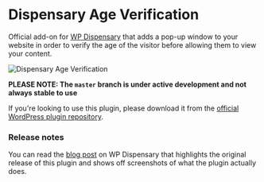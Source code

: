 # Dispensary Age Verification
Official add-on for [WP Dispensary](https://www.wpdipensary.com) that adds a pop-up window to your website in order to verify the age of the visitor before allowing them to view your content.

![Dispensary Age Verification](https://www.wpdispensary.com/wp-content/uploads/2016/11/dispensary-age-verification-add-on.jpg)

**PLEASE NOTE: The `master` branch is under active development and not always stable to use**

If you're looking to use this plugin, please download it from the [official WordPress plugin repository](https://wordpress.org/plugins/dispensary-age-verification/).

### Release notes

You can read the [blog post](https://www.wpdispensary.com/dispensary-age-verification/) on WP Dispensary that highlights the original release of this plugin and shows off screenshots of what the plugin actually does.
